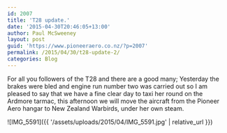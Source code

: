 ```yaml
---
id: 2007
title: 'T28 update.'
date: '2015-04-30T20:46:05+13:00'
author: Paul McSweeney
layout: post
guid: 'https://www.pioneeraero.co.nz/?p=2007'
permalink: /2015/04/30/t28-update-2/
categories: Blog
---
```


For all you followers of the T28 and there are a good many; Yesterday the brakes were bled and engine run number two was carried out so I am pleased to say that we have a fine clear day to taxi her round on the Ardmore tarmac, this afternoon we will move the aircraft from the Pioneer Aero hangar to New Zealand Warbirds, under her own steam.

![IMG_5591]({{ '/assets/uploads/2015/04/IMG_5591.jpg' | relative_url }})
